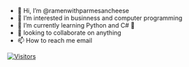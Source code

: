 - 👋 Hi, I’m @ramenwithparmesancheese
- 👀 I’m interested in businness and computer programming
- 🐍 I’m currently learning Python and C# 👾
- 🍻 looking to collaborate on anything
- 📫 How to reach me email

[![Visitors](https://api.visitorbadge.io/api/visitors?path=https%3A%2F%2Fgithub.com%2Framenwithparmesancheese&label=socrates%20besties&labelColor=%2337d67a&countColor=%23f47373&labelStyle=upper)](https://visitorbadge.io/status?path=https%3A%2F%2Fgithub.com%2Framenwithparmesancheese)



<!---
ramenwithparmesancheese/ramenwithparmesancheese is a ✨ special ✨ repository because its `README.md` (this file) appears on your GitHub profile.
You can click the Preview link to take a look at your changes.
--->
